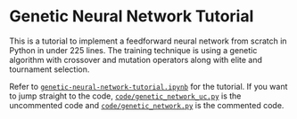 # Genetic Neural Network Tutorial

This is a tutorial to implement a feedforward neural network from scratch in Python in under 225 lines. The training technique is using a genetic algorithm with crossover and mutation operators along with elite and tournament selection.

Refer to <a href="https://github.com/stratzilla/tutorials/blob/master/genetic-neural-network/genetic-neural-network-tutorial.ipynb">`genetic-neural-network-tutorial.ipynb`</a> for the tutorial. If you want to jump straight to the code, <a href="https://github.com/stratzilla/tutorials/blob/master/genetic-neural-network/code/genetic_network_uc.py">`code/genetic_network_uc.py`</a> is the uncommented code and <a href="https://github.com/stratzilla/tutorials/blob/master/genetic-neural-network/code/genetic_network.py">`code/genetic_network.py`</a> is the commented code.
